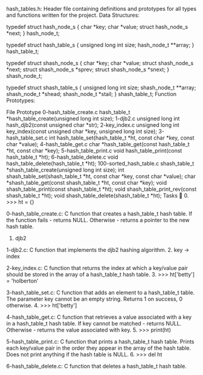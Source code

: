 hash_tables.h: Header file containing definitions and prototypes for all types and functions written for the project.
Data Structures:

typedef struct hash_node_s
{
	char *key;
	     char *value;
	     	  struct hash_node_s *next;
		  } hash_node_t;

typedef struct hash_table_s
{
	unsigned long int size;
		 hash_node_t **array;
		 } hash_table_t;

typedef struct shash_node_s
{
	char *key;
	     char *value;
	     	  struct shash_node_s *next;
		  	 struct shash_node_s *sprev;
			 	struct shash_node_s *snext;
				} shash_node_t;

typedef struct shash_table_s
{
	unsigned long int size;
		 shash_node_t **array;
		 	      shash_node_t *shead;
			      		   shash_node_t *stail;
					   } shash_table_t;
					   Function Prototypes:

File					   Prototype
0-hash_table_create.c			   hash_table_t *hash_table_create(unsigned long int size);
1-djb2.c				   unsigned long int hash_djb2(const unsigned char *str);
2-key_index.c				   unsigned long int key_index(const unsigned char *key, unsigned long int size);
3-hash_table_set.c			   int hash_table_set(hash_table_t *ht, const char *key, const char *value);
4-hash_table_get.c			   char *hash_table_get(const hash_table_t *ht, const char *key);
5-hash_table_print.c			   void hash_table_print(const hash_table_t *ht);
6-hash_table_delete.c			   void hash_table_delete(hash_table_t *ht);
100-sorted_hash_table.c			   shash_table_t *shash_table_create(unsigned long int size);
int shash_table_set(shash_table_t *ht, const char *key, const char *value);
char *shash_table_get(const shash_table_t *ht, const char *key);
void shash_table_print(const shash_table_t *ht);
void shash_table_print_rev(const shash_table_t *ht);
void shash_table_delete(shash_table_t *ht);
Tasks 📃
0. >>> ht = {}

0-hash_table_create.c: C function that creates a hash_table_t hash table.
If the function fails - returns NULL.
Otherwise - returns a pointer to the new hash table.
1. djb2

1-djb2.c: C function that implements the djb2 hashing algorithm.
2. key -> index

2-key_index.c: C function that returns the index at which a key/value pair should be stored in the array of a hash_table_t hash table.
3. >>> ht['betty'] = 'holberton'

3-hash_table_set.c: C function that adds an element to a hash_table_t table.
The parameter key cannot be an empty string.
Returns 1 on success, 0 otherwise.
4. >>> ht['betty']

4-hash_table_get.c: C function that retrieves a value associated with a key in a hash_table_t hash table.
If key cannot be matched - returns NULL.
Otherwise - returns the value associated with key.
5. >>> print(ht)

5-hash_table_print.c: C function that prints a hash_table_t hash table.
Prints each key/value pair in the order they appear in the array of the hash table.
Does not print anything if the hash table is NULL.
6. >>> del ht

6-hash_table_delete.c: C function that deletes a hash_table_t hash table.
